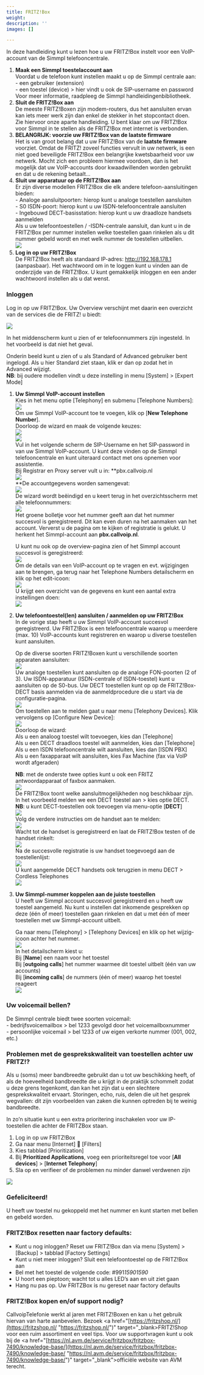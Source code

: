 ```yaml
---
title: FRITZ!Box
weight: 
description: ''
images: []

---
```

In deze handleiding kunt u lezen hoe u uw FRITZ!Box instelt voor een VoIP-account van de Simmpl telefooncentrale.

1. **Maak een Simmpl toestelaccount aan**  
   Voordat u de telefoon kunt instellen maakt u op de Simmpl centrale aan:  
   \- een gebruiker (extension)  
   \- een toestel (device) > hier vindt u ook de SIP-username en password  
   Voor meer informatie, raadpleeg de Simmpl handleidingenbibliotheek.
2. **Sluit de FRITZ!Box aan**  
   De meeste FRITZ!Boxen zijn modem-routers, dus het aansluiten ervan kan iets meer werk zijn dan enkel de stekker in het stopcontact doen. Zie hiervoor onze aparte handleiding. U bent klaar om uw FRITZ!Box voor Simmpl in te stellen als de FRITZ!Box met internet is verbonden.
3. **BELANGRIJK: voorzie uw FRITZ!Box van de laatste firmware**  
   Het is van groot belang dat u uw FRITZ!Box van de **laatste firmware** voorziet. Omdat de FRITZ! zoveel functies vervult in uw netwerk, is een niet goed beveiligde FRITZ!Box een belangrijke kwetsbaarheid voor uw netwerk. Mocht zich een probleem hiermee voordoen, dan is het mogelijk dat uw VoIP-accounts door kwaadwillenden worden gebruikt en dat u de rekening betaalt…
4. **Sluit uw apparatuur op de FRITZ!Box aan**  
   Er zijn diverse modellen FRITZ!Box die elk andere telefoon-aansluitingen bieden:  
   \- Analoge aansluitpoorten: hierop kunt u analoge toestellen aansluiten  
   \- S0 ISDN-poort: hierop kunt u uw ISDN-telefooncentrale aansluiten  
   \- Ingebouwd DECT-basisstation: hierop kunt u uw draadloze handsets aanmelden  
   Als u uw telefoontoestellen / -ISDN-centrale aansluit, dan kunt u in de FRITZ!Box per nummer instellen welke toestellen gaan rinkelen als u dit nummer gebeld wordt en met welk nummer de toestellen uitbellen.  
   ![](https://res.cloudinary.com/callvoip/image/upload/v1564736007/fritzbox-1_n33fkz.png)
5. **Log in op uw FRITZ!Box**  
   De FRITZ!Box heeft als standaard IP-adres: http://192.168.178.1 (aanpasbaar). Het wachtwoord om in te loggen kunt u vinden aan de onderzijde van de FRITZ!Box. U kunt gemakkelijk inloggen en een ander wachtwoord instellen als u dat wenst.

<h3>Inloggen</h3>

Log in op uw FRITZ!Box. Uw Overview verschijnt met daarin een overzicht van de services die de FRITZ! u biedt:

![](https://res.cloudinary.com/callvoip/image/upload/v1564736442/fritzbox-2_fdh8ks.png)

In het middenscherm kunt u zien of er telefoonnummers zijn ingesteld. In het voorbeeld is dat niet het geval.

Onderin beeld kunt u zien of u als Standard of Advanced gebruiker bent ingelogd. Als u hier Standard ziet staan, klik er dan op zodat het in Advanced wijzigt.  
**NB**: bij oudere modellen vindt u deze instelling in menu \[System\] > \[Expert Mode\]

1. **Uw Simmpl VoIP-account instellen**  
   Kies in het menu optie \[Telephony\] en submenu \[Telephone Numbers\]:  
   ![](https://res.cloudinary.com/callvoip/image/upload/v1564736694/fritzbox-3_iyweh8.png)  
   Om uw Simmpl VoIP-account toe te voegen, klik op \[**New Telephone Number**\].  
   Doorloop de wizard en maak de volgende keuzes:  
   ![](https://res.cloudinary.com/callvoip/image/upload/v1564736827/fritzbox-4_xia9zw.png)  
   ![](https://res.cloudinary.com/callvoip/image/upload/v1564736873/fritzbox-5_qasauc.png)  
   Vul in het volgende scherm de SIP-Username en het SIP-password in van uw Simmpl VoIP-account. U kunt deze vinden op de Simmpl telefooncentrale en kunt uiteraard contact met ons opnemen voor assistentie.  
   Bij Registrar en Proxy server vult u in: **pbx.callvoip.nl  
   ![](https://res.cloudinary.com/callvoip/image/upload/v1564736972/fritzbox-6_kzvtwg.png)  
   **De accountgegevens worden samengevat:  
   ![](https://res.cloudinary.com/callvoip/image/upload/v1564737042/fritzbox-7_iqq1dj.png)  
   De wizard wordt beëindigd en u keert terug in het overzichtsscherm met alle telefoonnummers:  
   ![](https://res.cloudinary.com/callvoip/image/upload/v1564737107/fritzbox-8_s3ceny.png)  
   Het groene bolletje voor het nummer geeft aan dat het nummer succesvol is geregistreerd. Dit kan even duren na het aanmaken van het account. Ververst u de pagina om te kijken of registratie is gelukt. U herkent het Simmpl-account aan **pbx.callvoip.nl**.  
     
   U kunt nu ook op de overview-pagina zien of het Simmpl account succesvol is geregistreerd:  
   ![](https://res.cloudinary.com/callvoip/image/upload/v1564737218/fritzbox-9_mlkzvi.png)  
   Om de details van een VoIP-account op te vragen en evt. wijzigingen aan te brengen, ga terug naar het Telephone Numbers detailscherm en klik op het edit-icoon:  
   ![](https://res.cloudinary.com/callvoip/image/upload/v1564737295/fritzbox-10_nv1hd0.png)  
   U krijgt een overzicht van de gegevens en kunt een aantal extra instellingen doen:  
   ![](https://res.cloudinary.com/callvoip/image/upload/v1564737397/fritzbox-11_tnbiud.png)
2. **Uw telefoontoestel(len) aansluiten / aanmelden op uw FRITZ!Box**  
   In de vorige stap heeft u uw Simmpl VoIP-account succesvol geregistreerd. Uw FRITZ!Box is een telefooncentrale waarop u meerdere (max. 10) VoIP-accounts kunt registreren en waarop u diverse toestellen kunt aansluiten.  
     
   Op de diverse soorten FRITZ!Boxen kunt u verschillende soorten apparaten aansluiten:  
   ![](https://res.cloudinary.com/callvoip/image/upload/v1564737484/fritzbox-12_cwc6pe.png)  
   Uw analoge toestellen kunt aansluiten op de analoge FON-poorten (2 of 3). Uw ISDN-apparatuur (ISDN-centrale of ISDN-toestel) kunt u aansluiten op de S0-bus. Uw DECT toestellen kunt op op de FRITZ!Box-DECT basis aanmelden via de aanmeldprocedure die u start via de configuratie-pagina.  
   ![](https://res.cloudinary.com/callvoip/image/upload/v1564737573/fritzbox-13_kyznvb.png)  
   Om toestellen aan te melden gaat u naar menu \[Telephony Devices\]. Klik vervolgens op \[Configure New Device\]:  
   ![](https://res.cloudinary.com/callvoip/image/upload/v1564737638/fritzbox-14_u2dmul.png)  
   Doorloop de wizard:   
   Als u een analoog toestel wilt toevoegen, kies dan \[Telephone\]   
   Als u een DECT draadloos toestel wilt aanmelden, kies dan \[Telephone\]   
   Als u een ISDN telefooncentrale wilt aansluiten, kies dan \[ISDN PBX\]   
   Als u een faxapparaat wilt aansluiten, kies Fax Machine (fax via VoIP wordt afgeraden)  
     
   **NB**: met de onderste twee opties kunt u ook een FRITZ antwoordapparaat of faxbox aanmaken.  
   ![](https://res.cloudinary.com/callvoip/image/upload/v1564737774/fritzbox-15_u2stcx.png)  
   De FRITZ!Box toont welke aansluitmogelijkheden nog beschikbaar zijn.   
   In het voorbeeld melden we een DECT toestel aan > kies optie DECT.   
   **NB**: u kunt DECT-toestellen ook toevoegen via menu-optie \[**DECT**\]  
   ![](https://res.cloudinary.com/callvoip/image/upload/v1564737902/fritzbox-16_gyueso.png)  
   Volg de verdere instructies om de handset aan te melden:  
   ![](https://res.cloudinary.com/callvoip/image/upload/v1564737962/fritzbox-17_aitv4f.png)  
   Wacht tot de handset is geregistreerd en laat de FRITZ!Box testen of de handset rinkelt:  
   ![](https://res.cloudinary.com/callvoip/image/upload/v1564738022/fritzbox-18_provbx.png)  
   Na de succesvolle registratie is uw handset toegevoegd aan de toestellenlijst:  
   ![](https://res.cloudinary.com/callvoip/image/upload/v1564738083/fritzbox-19_kzvqgb.png)  
   U kunt aangemelde DECT handsets ook terugzien in menu DECT > Cordless Telephones  
   ![](https://res.cloudinary.com/callvoip/image/upload/v1564738167/fritzbox-20_xzkxd4.png)
3. **Uw Simmpl-nummer koppelen aan de juiste toestellen**  
   U heeft uw Simmpl account succesvol geregistreerd en u heeft uw toestel aangemeld. Nu kunt u instellen dat inkomende gesprekken op deze (één of meer) toestellen gaan rinkelen en dat u met één of meer toestellen met uw Simmpl-account uitbelt.  
     
   Ga naar menu \[Telephony\] > \[Telephony Devices\] en klik op het wijzig-icoon achter het nummer.  
   ![](https://res.cloudinary.com/callvoip/image/upload/v1564738254/fritzbox-21_ic5t4b.png)  
   In het detailscherm kiest u:   
   Bij \[**Name**\] een naam voor het toestel   
   Bij \[**outgoing calls**\] het nummer waarmee dit toestel uitbelt (één van uw accounts)   
   Bij \[**incoming calls**\] de nummers (één of meer) waarop het toestel reageert  
   ![](https://res.cloudinary.com/callvoip/image/upload/v1564738350/fritzbox-22_r46gmt.png)

<h3>Uw voicemail bellen?</h3>

De Simmpl centrale biedt twee soorten voicemail:   
\- bedrijfsvoicemailbox > bel 1233 gevolgd door het voicemailboxnummer   
\- persoonlijke voicemail > bel 1233 of uw eigen verkorte nummer (001, 002, etc.)

<h3>Problemen met de gesprekskwaliteit van toestellen achter uw FRITZ!?</h3>

Als u (soms) meer bandbreedte gebruikt dan u tot uw beschikking heeft, of als de hoeveelheid bandbreedte die u krijgt in de praktijk schommelt zodat u deze grens tegenkomt, dan kan het zijn dat u een slechtere gesprekskwaliteit ervaart. Storingen, echo, ruis, delen die uit het gesprek wegvallen: dit zijn voorbeelden van zaken die kunnen optreden bij te weinig bandbreedte.

In zo’n situatie kunt u een extra prioritering inschakelen voor uw IP-toestellen die achter de FRITZBox staan.

1. Log in op uw FRITZ!Box
2. Ga naar menu \[Internet\]  \[Filters\]
3. Kies tabblad \[Prioritization\]
4. Bij **Prioritized Applications**, voeg een prioriteitsregel toe voor \[**All devices**\] > \[**Internet Telephony**\]
5. Sla op en verifieer of de problemen nu minder danwel verdwenen zijn

![](https://res.cloudinary.com/callvoip/image/upload/v1564738971/fritzbox-23_qs0nxb.png)

<h3>Gefeliciteerd!</h3>

U heeft uw toestel nu gekoppeld met het nummer en kunt starten met bellen en gebeld worden.

<h3>FRITZ!Box resetten naar factory defaults:</h3>

* Kunt u nog inloggen? Reset uw FRITZ!Box dan via menu \[System\] > \[Backup\] > tabblad \[Factory Settings\]
* Kunt u niet meer inloggen? Sluit een telefoontoestel op de FRITZ!Box aan
* Bel met het toestel de volgende code: #991*15901590*
* U hoort een pieptoon; wacht tot u alles LED’s aan en uit ziet gaan
* Hang nu pas op. Uw FRITZBox is nu gereset naar factory defaults

<h3>FRITZ!Box kopen en/of support nodig?</h3>

CallvoipTelefonie werkt al jaren met FRITZ!Boxen en kan u het gebruik hiervan van harte aanbevelen. Bezoek <a href="[https://fritzshop.nl/](https://fritzshop.nl/ "https://fritzshop.nl/")" target="_blank>FRITZ!Shop</a> voor een ruim assortiment en veel tips. Voor uw supportvragen kunt u ook bij de <a href="[https://nl.avm.de/service/fritzbox/fritzbox-7490/knowledge-base/](https://nl.avm.de/service/fritzbox/fritzbox-7490/knowledge-base/ "https://nl.avm.de/service/fritzbox/fritzbox-7490/knowledge-base/")" target="_blank">officiële website van AVM</a> terecht.